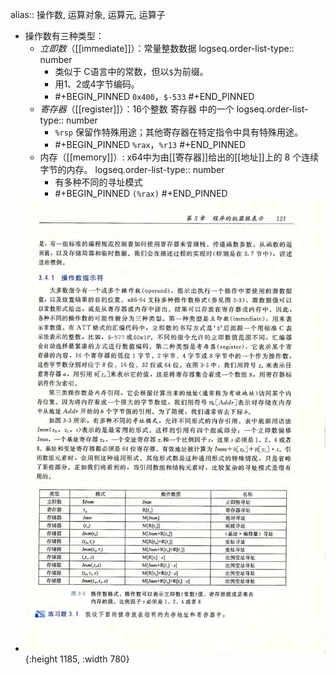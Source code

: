 alias:: 操作数, 运算对象, 运算元, 运算子

- 操作数有三种类型：
	- *立即数*（[[immediate]]）：常量整数数据
	  logseq.order-list-type:: number
		- 类似于 C语言中的常数，但以`$`为前缀。
		- 用1、2或4字节编码。
		- #+BEGIN_PINNED
		  `0x400`，`$-533`
		  #+END_PINNED
	- *寄存器*（[[register]]）：16个整数 寄存器 中的一个
	  logseq.order-list-type:: number
		- `%rsp` 保留作特殊用途；其他寄存器在特定指令中具有特殊用途。
		- #+BEGIN_PINNED
		  `%rax`，`%r13`
		  #+END_PINNED
	- 内存（[[memory]]）: x64中为由[[寄存器]]给出的[[地址]]上的 8 个连续字节的内存。
	  logseq.order-list-type:: number
		- 有多种不同的寻址模式
		- #+BEGIN_PINNED
		  `(%rax)`
		  #+END_PINNED
- ![image.png](../assets/image_1700145400928_0.png){:height 1185, :width 780}